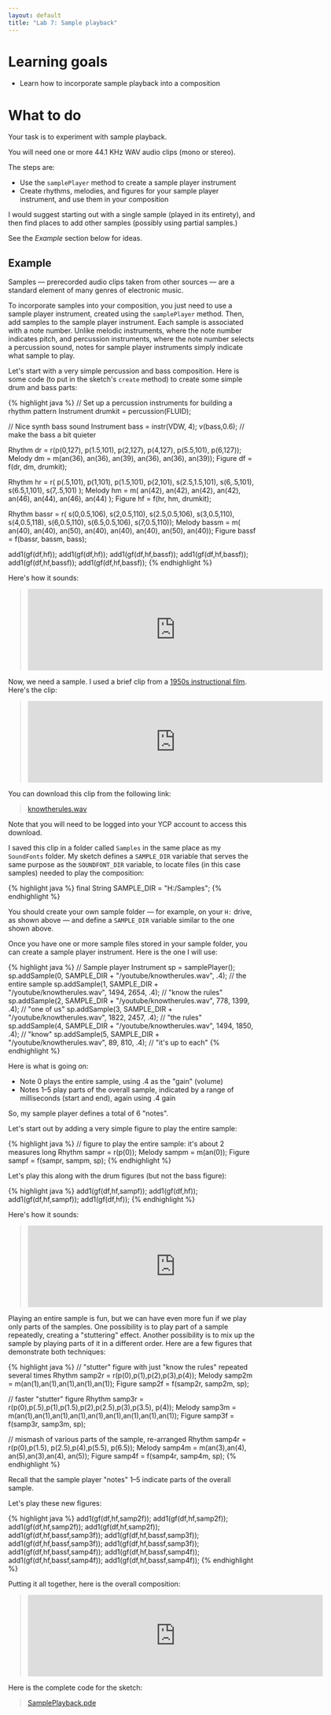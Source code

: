 ```yaml
---
layout: default
title: "Lab 7: Sample playback"
---
```


# Learning goals

* Learn how to incorporate sample playback into a composition

# What to do

Your task is to experiment with sample playback.

You will need one or more 44.1 KHz WAV audio clips (mono or stereo).

The steps are:

* Use the `samplePlayer` method to create a sample player instrument
* Create rhythms, melodies, and figures for your sample player instrument, and use them in your composition

I would suggest starting out with a single sample (played in its entirety), and then find places to add other samples (possibly using partial samples.)

See the *Example* section below for ideas.

## Example

Samples &mdash; prerecorded audio clips taken from other sources &mdash; are a standard element of many genres of electronic music.

To incorporate samples into your composition, you just need to use a sample player instrument, created using the `samplePlayer` method.  Then, add samples to the sample player instrument.  Each sample is associated with a note number.  Unlike melodic instruments, where the note number indicates pitch, and percussion instruments, where the note number selects a percussion sound, notes for sample player instruments simply indicate what sample to play.

Let's start with a very simple percussion and bass composition.  Here is some code (to put in the sketch's `create` method) to create some simple drum and bass parts:

{% highlight java %}
// Set up a percussion instruments for building a rhythm pattern
Instrument drumkit = percussion(FLUID);

// Nice synth bass sound
Instrument bass = instr(VDW, 4);
v(bass,0.6); // make the bass a bit quieter

Rhythm dr = r(p(0,127), p(1.5,101), p(2,127), p(4,127), p(5.5,101), p(6,127));
Melody dm = m(an(36), an(36), an(39), an(36), an(36), an(39));
Figure df = f(dr, dm, drumkit);

Rhythm hr = r(
  p(.5,101), p(1,101), p(1.5,101), p(2,101), s(2.5,1.5,101),
  s(6,.5,101), s(6.5,1,101), s(7,.5,101)
);
Melody hm = m(
  an(42), an(42), an(42), an(42), an(46),
  an(44), an(46), an(44)
);
Figure hf = f(hr, hm, drumkit);

Rhythm bassr = r(
  s(0,0.5,106), s(2,0.5,110), s(2.5,0.5,106), s(3,0.5,110),
  s(4,0.5,118), s(6,0.5,110), s(6.5,0.5,106), s(7,0.5,110));
Melody bassm = m(
  an(40), an(40), an(50), an(40), an(40), an(40), an(50), an(40));
Figure bassf = f(bassr, bassm, bass);

add1(gf(df,hf));
add1(gf(df,hf));
add1(gf(df,hf,bassf));
add1(gf(df,hf,bassf));
add1(gf(df,hf,bassf));
add1(gf(df,hf,bassf));
{% endhighlight %}

Here's how it sounds:

> <iframe width="600" height="166" scrolling="no" frameborder="no" src="https://w.soundcloud.com/player/?url=https%3A//api.soundcloud.com/tracks/228416171&amp;color=ff5500&amp;auto_play=false&amp;hide_related=false&amp;show_comments=true&amp;show_user=true&amp;show_reposts=false"></iframe>

Now, we need a sample.  I used a brief clip from a [1950s instructional film](https://www.youtube.com/watch?v=ofgiyoKsIEA).  Here's the clip:

> <iframe width="600" height="166" scrolling="no" frameborder="no" src="https://w.soundcloud.com/player/?url=https%3A//api.soundcloud.com/tracks/228416624&amp;color=ff5500&amp;auto_play=false&amp;hide_related=false&amp;show_comments=true&amp;show_user=true&amp;show_reposts=false"></iframe>

You can download this clip from the following link:

> [knowtherules.wav](https://drive.google.com/a/ycp.edu/file/d/0Bz83qbgNYuDXMlZPZnZsX0tjMVk/view?usp=sharing)

Note that you will need to be logged into your YCP account to access this download.

I saved this clip in a folder called `Samples` in the same place as my `SoundFonts` folder.  My sketch defines a `SAMPLE_DIR` variable that serves the same purpose as the `SOUNDFONT_DIR` variable, to locate files (in this case samples) needed to play the composition:

{% highlight java %}
final String SAMPLE_DIR = "H:/Samples";
{% endhighlight %}

You should create your own sample folder &mdash; for example, on your `H:` drive, as shown above &mdash; and define a `SAMPLE_DIR` variable similar to the one shown above.

Once you have one or more sample files stored in your sample folder, you can create a sample player instrument.  Here is the one I will use:

{% highlight java %}
// Sample player
Instrument sp = samplePlayer();
sp.addSample(0, SAMPLE_DIR + "/youtube/knowtherules.wav", .4); // the entire sample
sp.addSample(1, SAMPLE_DIR + "/youtube/knowtherules.wav", 1494, 2654, .4); // "know the rules"
sp.addSample(2, SAMPLE_DIR + "/youtube/knowtherules.wav", 778, 1399, .4); // "one of us"
sp.addSample(3, SAMPLE_DIR + "/youtube/knowtherules.wav", 1822, 2457, .4); // "the rules"
sp.addSample(4, SAMPLE_DIR + "/youtube/knowtherules.wav", 1494, 1850, .4); // "know"
sp.addSample(5, SAMPLE_DIR + "/youtube/knowtherules.wav", 89, 810, .4); // "it's up to each"
{% endhighlight %}

Here is what is going on:

* Note 0 plays the entire sample, using .4 as the "gain" (volume)
* Notes 1&ndash;5 play parts of the overall sample, indicated by a range of milliseconds (start and end), again using .4 gain

So, my sample player defines a total of 6 "notes".

Let's start out by adding a very simple figure to play the entire sample:

{% highlight java %}
// figure to play the entire sample: it's about 2 measures long
Rhythm sampr = r(p(0));
Melody sampm = m(an(0));
Figure sampf = f(sampr, sampm, sp);
{% endhighlight %}

Let's play this along with the drum figures (but not the bass figure):

{% highlight java %}
add1(gf(df,hf,sampf));
add1(gf(df,hf));
add1(gf(df,hf,sampf));
add1(gf(df,hf));
{% endhighlight %}

Here's how it sounds:

> <iframe width="600" height="166" scrolling="no" frameborder="no" src="https://w.soundcloud.com/player/?url=https%3A//api.soundcloud.com/tracks/228417950&amp;color=ff5500&amp;auto_play=false&amp;hide_related=false&amp;show_comments=true&amp;show_user=true&amp;show_reposts=false"></iframe>

Playing an entire sample is fun, but we can have even more fun if we play only parts of the samples.  One possibility is to play part of a sample repeatedly, creating a "stuttering" effect.  Another possibility is to mix up the sample by playing parts of it in a different order.  Here are a few figures that demonstrate both techniques:

{% highlight java %}
// "stutter" figure with just "know the rules" repeated several times
Rhythm samp2r = r(p(0),p(1),p(2),p(3),p(4));
Melody samp2m = m(an(1),an(1),an(1),an(1),an(1));
Figure samp2f = f(samp2r, samp2m, sp);

// faster "stutter" figure
Rhythm samp3r = r(p(0),p(.5),p(1),p(1.5),p(2),p(2.5),p(3),p(3.5), p(4));
Melody samp3m = m(an(1),an(1),an(1),an(1),an(1),an(1),an(1),an(1),an(1));
Figure samp3f = f(samp3r, samp3m, sp);

// mismash of various parts of the sample, re-arranged
Rhythm samp4r = r(p(0),p(1.5), p(2.5),p(4),p(5.5), p(6.5));
Melody samp4m = m(an(3),an(4), an(5),an(3),an(4), an(5));
Figure samp4f = f(samp4r, samp4m, sp);
{% endhighlight %}

Recall that the sample player "notes" 1&ndash;5 indicate parts of the overall sample.

Let's play these new figures:

{% highlight java %}
add1(gf(df,hf,samp2f));
add1(gf(df,hf,samp2f));
add1(gf(df,hf,samp2f));
add1(gf(df,hf,samp2f));
add1(gf(df,hf,bassf,samp3f));
add1(gf(df,hf,bassf,samp3f));
add1(gf(df,hf,bassf,samp3f));
add1(gf(df,hf,bassf,samp3f));
add1(gf(df,hf,bassf,samp4f));
add1(gf(df,hf,bassf,samp4f));
add1(gf(df,hf,bassf,samp4f));
add1(gf(df,hf,bassf,samp4f));
{% endhighlight %}

Putting it all together, here is the overall composition:

> <iframe width="600" height="166" scrolling="no" frameborder="no" src="https://w.soundcloud.com/player/?url=https%3A//api.soundcloud.com/tracks/228419116&amp;color=ff5500&amp;auto_play=false&amp;hide_related=false&amp;show_comments=true&amp;show_user=true&amp;show_reposts=false"></iframe>

Here is the complete code for the sketch:

> [SamplePlayback.pde](https://github.com/ycpcs/fys100-fall2016/blob/gh-pages/labs/demo/lab07/SamplePlayback.pde)
